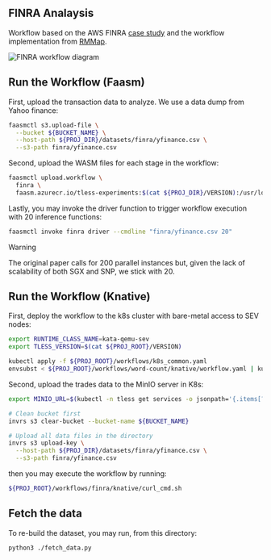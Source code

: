 ## FINRA Analaysis

Workflow based on the AWS FINRA [case study](
https://aws.amazon.com/solutions/case-studies/finra-data-validation/) and the
workflow implementation from [RMMap](
https://dl.acm.org/doi/abs/10.1145/3627703.3629568).

![FINRA workflow diagram](./serverless_workflows_finra.png)

## Run the Workflow (Faasm)

First, upload the transaction data to analyze. We use a data dump from Yahoo
finance:

```bash
faasmctl s3.upload-file \
  --bucket ${BUCKET_NAME} \
  --host-path ${PROJ_DIR}/datasets/finra/yfinance.csv \
  --s3-path finra/yfinance.csv
```

Second, upload the WASM files for each stage in the workflow:

```bash
faasmctl upload.workflow \
  finra \
  faasm.azurecr.io/tless-experiments:$(cat ${PROJ_DIR}/VERSION):/usr/local/faasm/wasm/finra
```

Lastly, you may invoke the driver function to trigger workflow execution
with 20 inference functions:

```bash
faasmctl invoke finra driver --cmdline "finra/yfinance.csv 20"
```

> [!WARNING]
> The original paper calls for 200 parallel instances but, given the lack of
> scalability of both SGX and SNP, we stick with 20.

## Run the Workflow (Knative)

First, deploy the workflow to the k8s cluster with bare-metal access to SEV nodes:

```bash
export RUNTIME_CLASS_NAME=kata-qemu-sev
export TLESS_VERSION=$(cat ${PROJ_ROOT}/VERSION)

kubectl apply -f ${PROJ_ROOT}/workflows/k8s_common.yaml
envsubst < ${PROJ_ROOT}/workflows/word-count/knative/workflow.yaml | kubectl apply -f -
```

Second, upload the trades data to the MinIO server in K8s:

```bash
export MINIO_URL=$(kubectl -n tless get services -o jsonpath='{.items[?(@.metadata.name=="minio")].spec.clusterIP}')

# Clean bucket first
invrs s3 clear-bucket --bucket-name ${BUCKET_NAME}

# Upload all data files in the directory
invrs s3 upload-key \
  --host-path ${PROJ_DIR}/datasets/finra/yfinance.csv \
  --s3-path finra/yfinance.csv
```

then you may execute the workflow by running:

```bash
${PROJ_ROOT}/workflows/finra/knative/curl_cmd.sh
```

## Fetch the data

To re-build the dataset, you may run, from this directory:

```bash
python3 ./fetch_data.py
```
